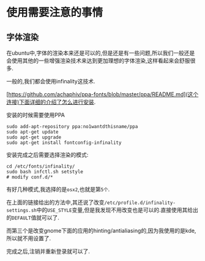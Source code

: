 使用需要注意的事情
====

## 字体渲染
在ubuntu中,字体的渲染本来还是可以的,但是还是有一些问题,所以我们一般还是会使用其他的一些增强渲染技术来达到更加理想的字体渲染,这样看起来会舒服很多.

一般的,我们都会使用infinality这技术.

[https://github.com/achaphiv/ppa-fonts/blob/master/ppa/README.md](这个连接)下面详细的介绍了怎么进行安装.

安装的时候需要使用PPA

	sudo add-apt-repository ppa:no1wantdthisname/ppa
	sudo apt-get update
	sudo apt-get upgrade
	sudo apt-get install fontconfig-infinality

安装完成之后需要选择渲染的模式:

	cd /etc/fonts/infinality/
	sudo bash infctl.sh setstyle
	# modify conf.d/*

有好几种模式,我选择的是`osx2`,也就是第`5个`.

在上面的链接给出的方法中,其还说了改变`/etc/profile.d/infinality-settings.sh`中的`USE_STYLE`变量,但是我发现不用改变也是可以的.直接使用其给出的`DEFAULT`值就可以了.

而第三个是改变gnome下面的应用的hinting/antialiasing的,因为我使用的是kde,所以就不用设置了.

完成之后,注销并重新登录就可以了.
